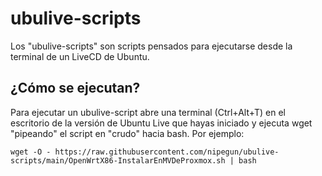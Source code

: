 # ubulive-scripts

Los "ubulive-scripts" son scripts pensados para ejecutarse desde la terminal de un LiveCD de Ubuntu.

## ¿Cómo se ejecutan?

Para ejecutar un ubulive-script abre una terminal (Ctrl+Alt+T) en el escritorio de la versión de Ubuntu Live que hayas iniciado y ejecuta wget "pipeando" el script en "crudo" hacia bash. Por ejemplo:

```
wget -O - https://raw.githubusercontent.com/nipegun/ubulive-scripts/main/OpenWrtX86-InstalarEnMVDeProxmox.sh | bash
```
